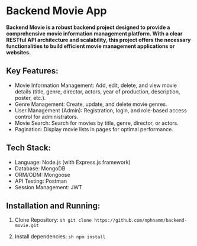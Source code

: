 # Backend Movie App
**Backend Movie is a robust backend project designed to provide a comprehensive movie information management platform. With a clear RESTful API architecture and scalability, this project offers the necessary functionalities to build efficient movie management applications or websites.**
## Key Features: 
- Movie Information Management: Add, edit, delete, and view movie details (title, genre, director, actors, year of production, description, poster, etc.).
- Genre Management: Create, update, and delete movie genres.
- User Management (Admin): Registration, login, and role-based access control for administrators.
- Movie Search: Search for movies by title, genre, director, or actors.
- Pagination: Display movie lists in pages for optimal performance.
## Tech Stack: 
- Language: Node.js (with Express.js framework)
- Database: MongoDB 
- ORM/ODM: Mongoose 
- API Testing: Postman
- Session Management: JWT
## Installation and Running: 
1. Clone Repository:
   `sh git clone https://github.com/nphnamm/backend-movie.git`

2. Install dependencies:
   `sh
  npm install
   `

